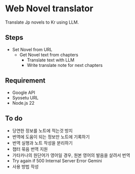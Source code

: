 # Web Novel translator

Translate Jp novels to Kr using LLM.

## Steps

- Set Novel from URL
  - Get Novel text from chapters
    - Translate text with LLM
    - Write translate note for next chapters

## Requirement

- Google API
- Syosetu URL
- Node.js 22

## To do

- 당연한 정보를 노트에 적는것 방지
- 번역에 도움이 되는 정보만 노트에 기록하기
- 번역 실행과 노트 작성을 분리하기
- 챕터 묶음 번역 지원
- 가타카나의 원단어가 영어일 경우, 원본 영어의 발음을 살려서 번역
- Try again if 500 Internal Server Error Gemini
- 사용 방법 작성

